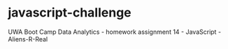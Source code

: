 # javascript-challenge
UWA Boot Camp Data Analytics - homework assignment 14 - JavaScript - Aliens-R-Real
